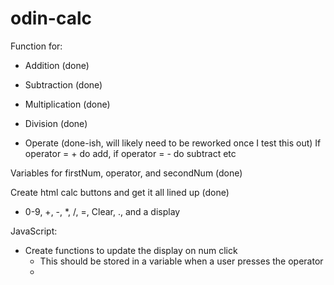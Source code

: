 # odin-calc

Function for:
* Addition (done)
* Subtraction (done)
* Multiplication (done)
* Division (done)


* Operate (done-ish, will likely need to be reworked once I test this out)
If operator = + do add, if operator = - do subtract etc

Variables for firstNum, operator, and secondNum (done)

Create html calc buttons and get it all lined up (done)
- 0-9, +, -, *, /, =, Clear, ., and a display

JavaScript:
 * Create functions to update the display on num click
    * This should be stored in a variable when a user presses the operator
    * 


